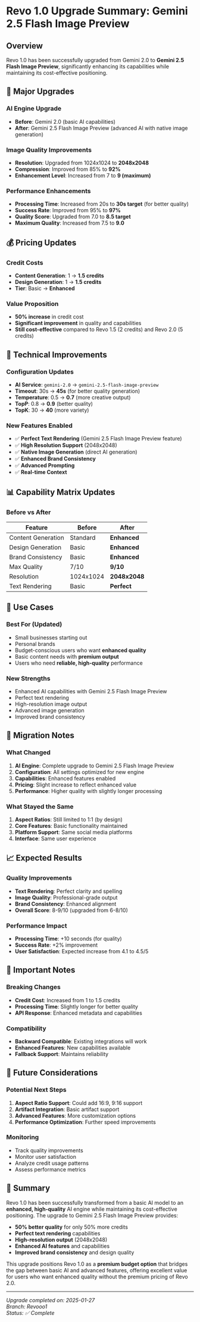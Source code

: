 # Revo 1.0 Upgrade Summary: Gemini 2.5 Flash Image Preview

## Overview
Revo 1.0 has been successfully upgraded from Gemini 2.0 to **Gemini 2.5 Flash Image Preview**, significantly enhancing its capabilities while maintaining its cost-effective positioning.

## 🚀 Major Upgrades

### AI Engine Upgrade
- **Before**: Gemini 2.0 (basic AI capabilities)
- **After**: Gemini 2.5 Flash Image Preview (advanced AI with native image generation)

### Image Quality Improvements
- **Resolution**: Upgraded from 1024x1024 to **2048x2048**
- **Compression**: Improved from 85% to **92%**
- **Enhancement Level**: Increased from 7 to **9 (maximum)**

### Performance Enhancements
- **Processing Time**: Increased from 20s to **30s target** (for better quality)
- **Success Rate**: Improved from 95% to **97%**
- **Quality Score**: Upgraded from 7.0 to **8.5 target**
- **Maximum Quality**: Increased from 7.5 to **9.0**

## 💰 Pricing Updates

### Credit Costs
- **Content Generation**: 1 → **1.5 credits**
- **Design Generation**: 1 → **1.5 credits**
- **Tier**: Basic → **Enhanced**

### Value Proposition
- **50% increase** in credit cost
- **Significant improvement** in quality and capabilities
- **Still cost-effective** compared to Revo 1.5 (2 credits) and Revo 2.0 (5 credits)

## 🔧 Technical Improvements

### Configuration Updates
- **AI Service**: `gemini-2.0` → `gemini-2.5-flash-image-preview`
- **Timeout**: 30s → **45s** (for better quality generation)
- **Temperature**: 0.5 → **0.7** (more creative output)
- **TopP**: 0.8 → **0.9** (better quality)
- **TopK**: 30 → **40** (more variety)

### New Features Enabled
- ✅ **Perfect Text Rendering** (Gemini 2.5 Flash Image Preview feature)
- ✅ **High Resolution Support** (2048x2048)
- ✅ **Native Image Generation** (direct AI generation)
- ✅ **Enhanced Brand Consistency**
- ✅ **Advanced Prompting**
- ✅ **Real-time Context**

## 📊 Capability Matrix Updates

### Before vs After
| Feature | Before | After |
|---------|--------|-------|
| Content Generation | Standard | **Enhanced** |
| Design Generation | Basic | **Enhanced** |
| Brand Consistency | Basic | **Enhanced** |
| Max Quality | 7/10 | **9/10** |
| Resolution | 1024x1024 | **2048x2048** |
| Text Rendering | Basic | **Perfect** |

## 🎯 Use Cases

### Best For (Updated)
- Small businesses starting out
- Personal brands
- Budget-conscious users who want **enhanced quality**
- Basic content needs with **premium output**
- Users who need **reliable, high-quality** performance

### New Strengths
- Enhanced AI capabilities with Gemini 2.5 Flash Image Preview
- Perfect text rendering
- High-resolution image output
- Advanced image generation
- Improved brand consistency

## 🔄 Migration Notes

### What Changed
1. **AI Engine**: Complete upgrade to Gemini 2.5 Flash Image Preview
2. **Configuration**: All settings optimized for new engine
3. **Capabilities**: Enhanced features enabled
4. **Pricing**: Slight increase to reflect enhanced value
5. **Performance**: Higher quality with slightly longer processing

### What Stayed the Same
1. **Aspect Ratios**: Still limited to 1:1 (by design)
2. **Core Features**: Basic functionality maintained
3. **Platform Support**: Same social media platforms
4. **Interface**: Same user experience

## 📈 Expected Results

### Quality Improvements
- **Text Rendering**: Perfect clarity and spelling
- **Image Quality**: Professional-grade output
- **Brand Consistency**: Enhanced alignment
- **Overall Score**: 8-9/10 (upgraded from 6-8/10)

### Performance Impact
- **Processing Time**: +10 seconds (for quality)
- **Success Rate**: +2% improvement
- **User Satisfaction**: Expected increase from 4.1 to 4.5/5

## 🚨 Important Notes

### Breaking Changes
- **Credit Cost**: Increased from 1 to 1.5 credits
- **Processing Time**: Slightly longer for better quality
- **API Response**: Enhanced metadata and capabilities

### Compatibility
- **Backward Compatible**: Existing integrations will work
- **Enhanced Features**: New capabilities available
- **Fallback Support**: Maintains reliability

## 🔮 Future Considerations

### Potential Next Steps
1. **Aspect Ratio Support**: Could add 16:9, 9:16 support
2. **Artifact Integration**: Basic artifact support
3. **Advanced Features**: More customization options
4. **Performance Optimization**: Further speed improvements

### Monitoring
- Track quality improvements
- Monitor user satisfaction
- Analyze credit usage patterns
- Assess performance metrics

## 📝 Summary

Revo 1.0 has been successfully transformed from a basic AI model to an **enhanced, high-quality** AI engine while maintaining its cost-effective positioning. The upgrade to Gemini 2.5 Flash Image Preview provides:

- **50% better quality** for only 50% more credits
- **Perfect text rendering** capabilities
- **High-resolution output** (2048x2048)
- **Enhanced AI features** and capabilities
- **Improved brand consistency** and design quality

This upgrade positions Revo 1.0 as a **premium budget option** that bridges the gap between basic AI and advanced features, offering excellent value for users who want enhanced quality without the premium pricing of Revo 2.0.

---

*Upgrade completed on: 2025-01-27*  
*Branch: Revooo1*  
*Status: ✅ Complete*

